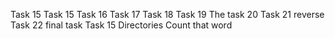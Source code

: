 Task 15
Task 15
Task 16
Task 17
Task 18
Task 19
The task 20
Task 21 reverse
Task 22 final task
Task 15
Directories
Count that word
